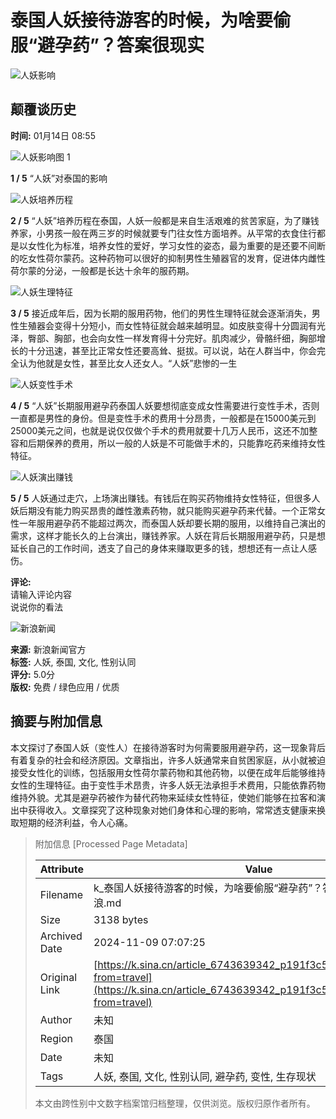 # 泰国人妖接待游客的时候，为啥要偷服“避孕药”？答案很现实

![人妖影响](https://n.sinaimg.cn/sinakd10221/360/w180h180/20201013/16c9-kakmcxe6015604.jpg)

## 颠覆谈历史

**时间:** 01月14日 08:55

![人妖影响图 1](//k.sinaimg.cn/n/sinakd10108/170/w600h370/20210114/ae07-khstaxr8394623.jpg/w700d1q75cms.jpg)

**1 / 5** “人妖”对泰国的影响

![人妖培养历程](//k.sinaimg.cn/n/sinakd10108/286/w640h446/20210114/8b96-khstaxr8394820.jpg/w700d1q75cms.jpg)

**2 / 5** “人妖”培养历程在泰国，人妖一般都是来自生活艰难的贫苦家庭，为了赚钱养家，小男孩一般在两三岁的时候就要专门往女性方面培养。从平常的衣食住行都是以女性化为标准，培养女性的爱好，学习女性的姿态，最为重要的是还要不间断的吃女性荷尔蒙药。这种药物可以很好的抑制男性生殖器官的发育，促进体内雌性荷尔蒙的分泌，一般都是长达十余年的服药期。

![人妖生理特征](//k.sinaimg.cn/n/sinakd10108/349/w710h439/20210114/ab2c-khstaxr8395063.jpg/w700d1q75cms.jpg)

**3 / 5** 接近成年后，因为长期的服用药物，他们的男性生理特征就会逐渐消失，男性生殖器会变得十分短小，而女性特征就会越来越明显。如皮肤变得十分圆润有光泽，臀部、胸部，也会向女性一样发育得十分完好。肌肉减少，骨骼纤细，胸部增长的十分迅速，甚至比正常女性还要高耸、挺拔。可以说，站在人群当中，你会完全认为他就是女性，甚至比女人还女人。“人妖”悲惨的一生

![人妖变性手术](//k.sinaimg.cn/n/sinakd10108/346/w1200h746/20210114/45fe-khstaxr8395238.jpg/w700d1q75cms.jpg)

**4 / 5** “人妖”长期服用避孕药泰国人妖要想彻底变成女性需要进行变性手术，否则一直都是男性的身份。但是变性手术的费用十分昂贵，一般都是在15000美元到25000美元之间，也就是说仅仅做个手术的费用就要十几万人民币，这还不加整容和后期保养的费用，所以一般的人妖是不可能做手术的，只能靠吃药来维持女性特征。

![人妖演出赚钱](//k.sinaimg.cn/n/sinakd10108/184/w550h434/20210114/9c7d-khstaxr8395449.jpg/w700d1q75cms.jpg)

**5 / 5** 人妖通过走穴，上场演出赚钱。有钱后在购买药物维持女性特征，但很多人妖后期没有能力购买昂贵的雌性激素药物，就只能购买避孕药来代替。一个正常女性一年服用避孕药不能超过两次，而泰国人妖却要长期的服用，以维持自己演出的需求，这样才能长久的上台演出，赚钱养家。人妖在背后长期服用避孕药，只是想延长自己的工作时间，透支了自己的身体来赚取更多的钱，想想还有一点让人感伤。

**评论:**  
请输入评论内容  
说说你的看法  

![新浪新闻](https://n.sinaimg.cn/default/80905340/20200331/sinalogo.png)

**来源:** 新浪新闻官方  
**标签:** 人妖, 泰国, 文化, 性别认同  
**评分:** 5.0分  
**版权:** 免费 / 绿色应用 / 优质

## 摘要与附加信息

<!-- tcd_abstract -->
本文探讨了泰国人妖（变性人）在接待游客时为何需要服用避孕药，这一现象背后有着复杂的社会和经济原因。文章指出，许多人妖通常来自贫困家庭，从小就被迫接受女性化的训练，包括服用女性荷尔蒙药物和其他药物，以便在成年后能够维持女性的生理特征。由于变性手术昂贵，许多人妖无法承担手术费用，只能依靠药物维持外貌。尤其是避孕药被作为替代药物来延续女性特征，使她们能够在拉客和演出中获得收入。文章探究了这种现象对她们身体和心理的影响，常常透支健康来换取短期的经济利益，令人心痛。
<!-- tcd_abstract_end -->

> 附加信息 [Processed Page Metadata]
>
> | Attribute       | Value                                  |
> |-----------------|----------------------------------------|
> | Filename        | k_泰国人妖接待游客的时候，为啥要偷服“避孕药”？答案很现实_-_新浪.md                             |
> | Size            | 3138 bytes                           |
> | Archived Date   | 2024-11-09 07:07:25                             |
> | Original Link   | [https://k.sina.cn/article_6743639342_p191f3c52e00100quve.html?from=travel](https://k.sina.cn/article_6743639342_p191f3c52e00100quve.html?from=travel)                       |
> | Author          | 未知                               |
> | Region          | 泰国                               |
> | Date            | 未知                                 |
> | Tags            | 人妖, 泰国, 文化, 性别认同, 避孕药, 变性, 生存现状                                 |
>
> 本文由跨性别中文数字档案馆归档整理，仅供浏览。版权归原作者所有。
>
